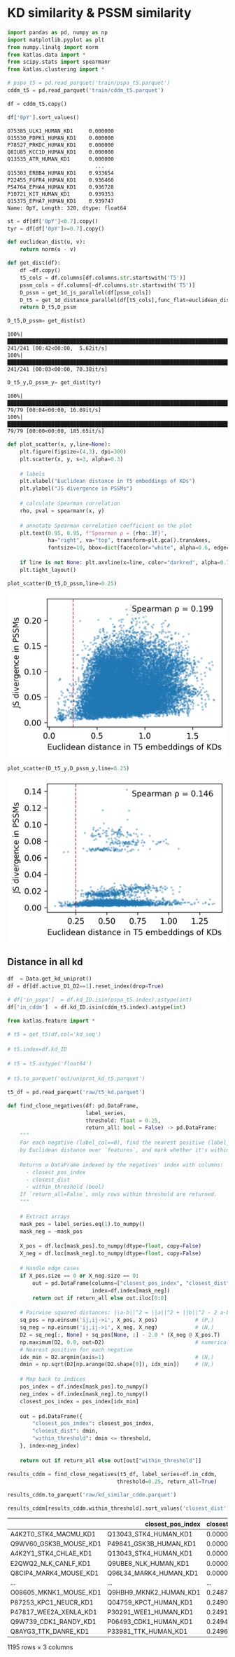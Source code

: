 # KD similarity & PSSM similarity


<!-- WARNING: THIS FILE WAS AUTOGENERATED! DO NOT EDIT! -->

``` python
import pandas as pd, numpy as np
import matplotlib.pyplot as plt
from numpy.linalg import norm
from katlas.data import *
from scipy.stats import spearmanr
from katlas.clustering import *
```

``` python
# pspa_t5 = pd.read_parquet('train/pspa_t5.parquet')
cddm_t5 = pd.read_parquet('train/cddm_t5.parquet')
```

``` python
df = cddm_t5.copy()
```

``` python
df['0pY'].sort_values()
```

    O75385_ULK1_HUMAN_KD1     0.000000
    O15530_PDPK1_HUMAN_KD1    0.000000
    P78527_PRKDC_HUMAN_KD1    0.000000
    Q8IU85_KCC1D_HUMAN_KD1    0.000000
    Q13535_ATR_HUMAN_KD1      0.000000
                                ...   
    Q15303_ERBB4_HUMAN_KD1    0.933654
    P22455_FGFR4_HUMAN_KD1    0.936460
    P54764_EPHA4_HUMAN_KD1    0.936728
    P10721_KIT_HUMAN_KD1      0.939353
    Q15375_EPHA7_HUMAN_KD1    0.939747
    Name: 0pY, Length: 320, dtype: float64

``` python
st = df[df['0pY']<0.7].copy()
tyr = df[df['0pY']>=0.7].copy()
```

``` python
def euclidean_dist(u, v):
    return norm(u - v)
```

``` python
def get_dist(df):
    df =df.copy()
    t5_cols = df.columns[df.columns.str.startswith('T5')]
    pssm_cols = df.columns[~df.columns.str.startswith('T5')]
    D_pssm = get_1d_js_parallel(df[pssm_cols])
    D_t5 = get_1d_distance_parallel(df[t5_cols],func_flat=euclidean_dist)
    return D_t5,D_pssm
```

``` python
D_t5,D_pssm= get_dist(st)
```

    100%|████████████████████████████████████████████████████████████████████████████████████████████| 241/241 [00:42<00:00,  5.62it/s]
    100%|████████████████████████████████████████████████████████████████████████████████████████████| 241/241 [00:03<00:00, 70.38it/s]

``` python
D_t5_y,D_pssm_y= get_dist(tyr)
```

    100%|██████████████████████████████████████████████████████████████████████████████████████████████| 79/79 [00:04<00:00, 16.69it/s]
    100%|█████████████████████████████████████████████████████████████████████████████████████████████| 79/79 [00:00<00:00, 185.65it/s]

``` python
def plot_scatter(x, y,line=None):
    plt.figure(figsize=(4,3), dpi=300)
    plt.scatter(x, y, s=3, alpha=0.3)

    # labels
    plt.xlabel("Euclidean distance in T5 embeddings of KDs")
    plt.ylabel("JS divergence in PSSMs")

    # calculate Spearman correlation
    rho, pval = spearmanr(x, y)

    # annotate Spearman correlation coefficient on the plot
    plt.text(0.95, 0.95, f"Spearman ρ = {rho:.3f}", 
             ha="right", va="top", transform=plt.gca().transAxes,
             fontsize=10, bbox=dict(facecolor="white", alpha=0.6, edgecolor="none"))

    if line is not None: plt.axvline(x=line, color="darkred", alpha=0.7,linestyle="--", linewidth=1)
    plt.tight_layout()
```

``` python
plot_scatter(D_t5,D_pssm,line=0.25)
```

![](kd_08b_similarity_relationship_CDDM_files/figure-commonmark/cell-12-output-1.png)

``` python
plot_scatter(D_t5_y,D_pssm_y,line=0.25)
```

![](kd_08b_similarity_relationship_CDDM_files/figure-commonmark/cell-13-output-1.png)

## Distance in all kd

``` python
df  = Data.get_kd_uniprot()
df = df[df.active_D1_D2==1].reset_index(drop=True)
```

``` python
# df['in_pspa']  = df.kd_ID.isin(pspa_t5.index).astype(int)
df['in_cddm']  = df.kd_ID.isin(cddm_t5.index).astype(int)
```

``` python
from katlas.feature import *
```

``` python
# t5 = get_t5(df,col='kd_seq')

# t5.index=df.kd_ID

# t5 = t5.astype('float64')

# t5.to_parquet('out/uniprot_kd_t5.parquet')
```

``` python
t5_df = pd.read_parquet('raw/t5_kd.parquet')
```

``` python
def find_close_negatives(df: pd.DataFrame,
                         label_series,
                         threshold: float = 0.25,
                         return_all: bool = False) -> pd.DataFrame:
    """
    For each negative (label_col==0), find the nearest positive (label_col==1)
    by Euclidean distance over `features`, and mark whether it's within `threshold`.

    Returns a DataFrame indexed by the negatives' index with columns:
      - closest_pos_index
      - closest_dist
      - within_threshold (bool)
    If `return_all=False`, only rows within threshold are returned.
    """

    # Extract arrays
    mask_pos = label_series.eq(1).to_numpy()
    mask_neg = ~mask_pos

    X_pos = df.loc[mask_pos].to_numpy(dtype=float, copy=False)
    X_neg = df.loc[mask_neg].to_numpy(dtype=float, copy=False)

    # Handle edge cases
    if X_pos.size == 0 or X_neg.size == 0:
        out = pd.DataFrame(columns=["closest_pos_index", "closest_dist", "within_threshold"],
                           index=df.index[mask_neg])
        return out if return_all else out.iloc[0:0]

    # Pairwise squared distances: ||a-b||^2 = ||a||^2 + ||b||^2 - 2 a·b
    sq_pos = np.einsum('ij,ij->i', X_pos, X_pos)            # (P,)
    sq_neg = np.einsum('ij,ij->i', X_neg, X_neg)            # (N,)
    D2 = sq_neg[:, None] + sq_pos[None, :] - 2.0 * (X_neg @ X_pos.T)
    np.maximum(D2, 0.0, out=D2)                             # numerical safety
    # Nearest positive for each negative
    idx_min = D2.argmin(axis=1)                             # (N,)
    dmin = np.sqrt(D2[np.arange(D2.shape[0]), idx_min])     # (N,)

    # Map back to indices
    pos_index = df.index[mask_pos].to_numpy()
    neg_index = df.index[mask_neg].to_numpy()
    closest_pos_index = pos_index[idx_min]

    out = pd.DataFrame({
        "closest_pos_index": closest_pos_index,
        "closest_dist": dmin,
        "within_threshold": dmin <= threshold,
    }, index=neg_index)

    return out if return_all else out[out["within_threshold"]]
```

``` python
results_cddm = find_close_negatives(t5_df, label_series=df.in_cddm,
                                   threshold=0.25, return_all=True)
```

``` python
results_cddm.to_parquet('raw/kd_similar_cddm.parquet')
```

``` python
results_cddm[results_cddm.within_threshold].sort_values('closest_dist')
```

<div>
<style scoped>
    .dataframe tbody tr th:only-of-type {
        vertical-align: middle;
    }
&#10;    .dataframe tbody tr th {
        vertical-align: top;
    }
&#10;    .dataframe thead th {
        text-align: right;
    }
</style>

<table class="dataframe" data-quarto-postprocess="true" data-border="1">
<thead>
<tr style="text-align: right;">
<th data-quarto-table-cell-role="th"></th>
<th data-quarto-table-cell-role="th">closest_pos_index</th>
<th data-quarto-table-cell-role="th">closest_dist</th>
<th data-quarto-table-cell-role="th">within_threshold</th>
</tr>
</thead>
<tbody>
<tr>
<td data-quarto-table-cell-role="th">A4K2T0_STK4_MACMU_KD1</td>
<td>Q13043_STK4_HUMAN_KD1</td>
<td>0.000000</td>
<td>True</td>
</tr>
<tr>
<td data-quarto-table-cell-role="th">Q9WV60_GSK3B_MOUSE_KD1</td>
<td>P49841_GSK3B_HUMAN_KD1</td>
<td>0.000000</td>
<td>True</td>
</tr>
<tr>
<td data-quarto-table-cell-role="th">A4K2Y1_STK4_CHLAE_KD1</td>
<td>Q13043_STK4_HUMAN_KD1</td>
<td>0.000000</td>
<td>True</td>
</tr>
<tr>
<td data-quarto-table-cell-role="th">E2QWQ2_NLK_CANLF_KD1</td>
<td>Q9UBE8_NLK_HUMAN_KD1</td>
<td>0.000000</td>
<td>True</td>
</tr>
<tr>
<td data-quarto-table-cell-role="th">Q8CIP4_MARK4_MOUSE_KD1</td>
<td>Q96L34_MARK4_HUMAN_KD1</td>
<td>0.000000</td>
<td>True</td>
</tr>
<tr>
<td data-quarto-table-cell-role="th">...</td>
<td>...</td>
<td>...</td>
<td>...</td>
</tr>
<tr>
<td data-quarto-table-cell-role="th">O08605_MKNK1_MOUSE_KD1</td>
<td>Q9HBH9_MKNK2_HUMAN_KD1</td>
<td>0.248701</td>
<td>True</td>
</tr>
<tr>
<td data-quarto-table-cell-role="th">P87253_KPC1_NEUCR_KD1</td>
<td>Q04759_KPCT_HUMAN_KD1</td>
<td>0.249016</td>
<td>True</td>
</tr>
<tr>
<td data-quarto-table-cell-role="th">P47817_WEE2A_XENLA_KD1</td>
<td>P30291_WEE1_HUMAN_KD1</td>
<td>0.249110</td>
<td>True</td>
</tr>
<tr>
<td data-quarto-table-cell-role="th">Q9W739_CDK1_RANDY_KD1</td>
<td>P06493_CDK1_HUMAN_KD1</td>
<td>0.249479</td>
<td>True</td>
</tr>
<tr>
<td data-quarto-table-cell-role="th">Q8AYG3_TTK_DANRE_KD1</td>
<td>P33981_TTK_HUMAN_KD1</td>
<td>0.249601</td>
<td>True</td>
</tr>
</tbody>
</table>

<p>1195 rows × 3 columns</p>
</div>
